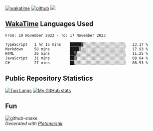 [![wakatime](https://wakatime.com/badge/user/82c377cd-a54c-404c-b7df-177b313ca539.svg)](https://wakatime.com/@82c377cd-a54c-404c-b7df-177b313ca539)
[![github](https://img.shields.io/github/followers/xinthose?logo=github&style=plastic)](https://github.com/alanhamlett?tab=followers)
![](https://komarev.com/ghpvc/?username=xinthose)


## [WakaTime](https://wakatime.com/) Languages Used
<!--START_SECTION:waka-->

```txt
From: 10 November 2023 - To: 17 November 2023

TypeScript   1 hr 15 mins    █████▓░░░░░░░░░░░░░░░░░░░   23.17 %
Markdown     58 mins         ████▒░░░░░░░░░░░░░░░░░░░░   17.93 %
HTML         36 mins         ██▓░░░░░░░░░░░░░░░░░░░░░░   11.25 %
JavaScript   31 mins         ██▒░░░░░░░░░░░░░░░░░░░░░░   09.64 %
C#           27 mins         ██░░░░░░░░░░░░░░░░░░░░░░░   08.53 %
```

<!--END_SECTION:waka-->

## Public Repository Statistics 

[![Top Langs](https://github-readme-stats.vercel.app/api/top-langs/?username=xinthose)](https://github.com/anuraghazra/github-readme-stats)
[![My GitHub stats](https://github-readme-stats.vercel.app/api?username=xinthose&show_icons=true)](https://github.com/anuraghazra/github-readme-stats)

## Fun

<picture>
  <source media="(prefers-color-scheme: dark)" srcset="https://raw.githubusercontent.com/xinthose/xinthose/output/github-contribution-grid-snake-dark.svg" />
  <source media="(prefers-color-scheme: light)" srcset="https://raw.githubusercontent.com/xinthose/xinthose/output/github-contribution-grid-snake.svg" />
  <img alt="github-snake" src="github-snake.svg" />
</picture>
<br />
<em>
  Generated with
  <a href="https://github.com/Platane/snk">
    Platane/snk
  <a/>
</em>
